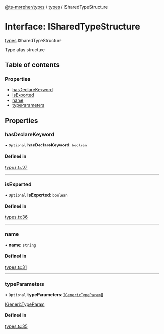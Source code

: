 [@ts-morpher/types](../README.md) / [types](../modules/types.md) / ISharedTypeStructure

# Interface: ISharedTypeStructure

[types](../modules/types.md).ISharedTypeStructure

Type alias structure

## Table of contents

### Properties

- [hasDeclareKeyword](types.ISharedTypeStructure.md#hasdeclarekeyword)
- [isExported](types.ISharedTypeStructure.md#isexported)
- [name](types.ISharedTypeStructure.md#name)
- [typeParameters](types.ISharedTypeStructure.md#typeparameters)

## Properties

### hasDeclareKeyword

• `Optional` **hasDeclareKeyword**: `boolean`

#### Defined in

[types.ts:37](https://github.com/linbudu599/morpher/blob/25ef250/packages/types/src/types.ts#L37)

___

### isExported

• `Optional` **isExported**: `boolean`

#### Defined in

[types.ts:36](https://github.com/linbudu599/morpher/blob/25ef250/packages/types/src/types.ts#L36)

___

### name

• **name**: `string`

#### Defined in

[types.ts:31](https://github.com/linbudu599/morpher/blob/25ef250/packages/types/src/types.ts#L31)

___

### typeParameters

• `Optional` **typeParameters**: [`IGenericTypeParam`](types.IGenericTypeParam.md)[]

[IGenericTypeParam](types.IGenericTypeParam.md)

#### Defined in

[types.ts:35](https://github.com/linbudu599/morpher/blob/25ef250/packages/types/src/types.ts#L35)
